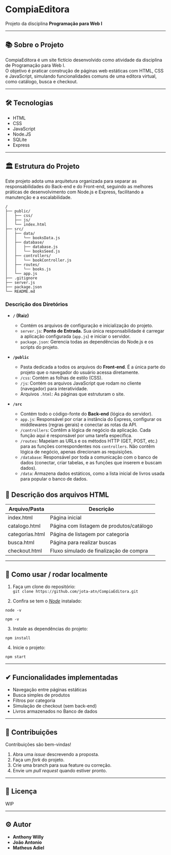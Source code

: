 # CompiaEditora

Projeto da disciplina **Programação para Web I**

---

## 📚 Sobre o Projeto

CompiaEditora é um site fictício desenvolvido como atividade da disciplina de Programação para Web I.  
O objetivo é praticar construção de páginas web estáticas com HTML, CSS e JavaScript, simulando funcionalidades comuns de uma editora virtual, como catálogo, busca e checkout.

---

## 🛠 Tecnologias

- HTML  
- CSS  
- JavaScript
- Node.JS
- SQLite
- Express

---

## 🏛️ Estrutura do Projeto

Este projeto adota uma arquitetura organizada para separar as responsabilidades do Back-end e do Front-end, seguindo as melhores práticas de desenvolvimento com Node.js e Express, facilitando a manutenção e a escalabilidade.

```
/
├── public/
│   ├── css/
│   ├── js/
│   └── index.html
├── src/
│   ├── data/
│   │   └── booksData.js
│   ├── database/
│   │   ├── database.js
│   │   └── booksSeed.js
│   ├── controllers/
│   │   └── bookController.js
│   ├── routes/
│   │   └── books.js
│   └── app.js
├── .gitignore
├── server.js
├── package.json
└── README.md
```

### Descrição dos Diretórios

-   **`/` (Raiz)**
    -   Contém os arquivos de configuração e inicialização do projeto.
    -   `server.js`: **Ponto de Entrada.** Sua única responsabilidade é carregar a aplicação configurada (`app.js`) e iniciar o servidor.
    -   `package.json`: Gerencia todas as dependências do Node.js e os scripts do projeto.

-   **`/public`**
    -   Pasta dedicada a todos os arquivos do **Front-end**. É a única parte do projeto que o navegador do usuário acessa diretamente.
    -   `/css`: Contém as folhas de estilo (CSS).
    -   `/js`: Contém os arquivos JavaScript que rodam no cliente (navegador) para interatividade.
    -   Arquivos `.html`: As páginas que estruturam o site.

-   **`/src`**
    -   Contém todo o código-fonte do **Back-end** (lógica do servidor).
    -   `app.js`: Responsável por criar a instância do Express, configurar os middlewares (regras gerais) e conectar as rotas da API.
    -   `/controllers`: Contêm a lógica de negócio da aplicação. Cada função aqui é responsável por uma tarefa específica.
    -   `/routes`: Mapeiam as URLs e os métodos HTTP (GET, POST, etc.) para as funções correspondentes nos `controllers`. Não contêm lógica de negócio, apenas direcionam as requisições.
    -   `/database`: Responsável por toda a comunicação com o banco de dados (conectar, criar tabelas, e as funções que inserem e buscam dados).
    -   `/data`: Armazena dados estáticos, como a lista inicial de livros usada para popular o banco de dados.

## 📁 Descrição dos arquivos HTML

| Arquivo/Pasta     | Descrição                                                  |
|--------------------|------------------------------------------------------------|
| index.html         | Página inicial                                             |
| catalogo.html      | Página com listagem de produtos/catálogo                  |
| categorias.html    | Página de listagem por categoria                          |
| busca.html         | Página para realizar buscas                                |
| checkout.html      | Fluxo simulado de finalização de compra                    |

---

## 🚀 Como usar / rodar localmente

1. Faça um clone do repositório:  
   `git clone https://github.com/jota-atn/CompiaEditora.git`

2. Confira se tem o [_Node_](https://nodejs.org/en//) instalado:
```
node -v
```
```
npm -v
```

3. Instale as dependências do projeto: 
```
npm install
```

4. Inicie o projeto:
```
npm start
```

---

## ✔ Funcionalidades implementadas

- Navegação entre páginas estáticas  
- Busca simples de produtos  
- Filtros por categoria  
- Simulação de checkout (sem back-end)
- Livros armazenados no Banco de dados

---

## 🤝 Contribuições

Contribuições são bem-vindas!  

1. Abra uma *issue* descrevendo a proposta.  
2. Faça um *fork* do projeto.  
3. Crie uma branch para sua feature ou correção.  
4. Envie um *pull request* quando estiver pronto.  

---

## 📝 Licença

WIP

---

## ⚙ Autor

- **Anthony Willy**
- **João Antonio**
- **Matheus Adiel**
